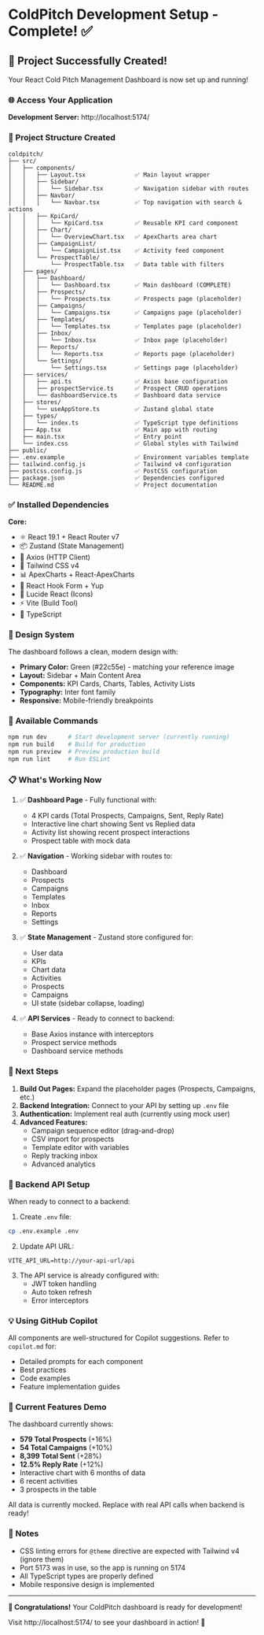 # ColdPitch Development Setup - Complete! ✅

## 🎉 Project Successfully Created!

Your React Cold Pitch Management Dashboard is now set up and running!

### 🌐 Access Your Application

**Development Server:** http://localhost:5174/

### 📁 Project Structure Created

```
coldpitch/
├── src/
│   ├── components/
│   │   ├── Layout.tsx              ✅ Main layout wrapper
│   │   ├── Sidebar/
│   │   │   └── Sidebar.tsx         ✅ Navigation sidebar with routes
│   │   ├── Navbar/
│   │   │   └── Navbar.tsx          ✅ Top navigation with search & actions
│   │   ├── KpiCard/
│   │   │   └── KpiCard.tsx         ✅ Reusable KPI card component
│   │   ├── Chart/
│   │   │   └── OverviewChart.tsx   ✅ ApexCharts area chart
│   │   ├── CampaignList/
│   │   │   └── CampaignList.tsx    ✅ Activity feed component
│   │   └── ProspectTable/
│   │       └── ProspectTable.tsx   ✅ Data table with filters
│   ├── pages/
│   │   ├── Dashboard/
│   │   │   └── Dashboard.tsx       ✅ Main dashboard (COMPLETE)
│   │   ├── Prospects/
│   │   │   └── Prospects.tsx       ✅ Prospects page (placeholder)
│   │   ├── Campaigns/
│   │   │   └── Campaigns.tsx       ✅ Campaigns page (placeholder)
│   │   ├── Templates/
│   │   │   └── Templates.tsx       ✅ Templates page (placeholder)
│   │   ├── Inbox/
│   │   │   └── Inbox.tsx           ✅ Inbox page (placeholder)
│   │   ├── Reports/
│   │   │   └── Reports.tsx         ✅ Reports page (placeholder)
│   │   └── Settings/
│   │       └── Settings.tsx        ✅ Settings page (placeholder)
│   ├── services/
│   │   ├── api.ts                  ✅ Axios base configuration
│   │   ├── prospectService.ts      ✅ Prospect CRUD operations
│   │   └── dashboardService.ts     ✅ Dashboard data service
│   ├── stores/
│   │   └── useAppStore.ts          ✅ Zustand global state
│   ├── types/
│   │   └── index.ts                ✅ TypeScript type definitions
│   ├── App.tsx                     ✅ Main app with routing
│   ├── main.tsx                    ✅ Entry point
│   └── index.css                   ✅ Global styles with Tailwind
├── public/
├── .env.example                    ✅ Environment variables template
├── tailwind.config.js              ✅ Tailwind v4 configuration
├── postcss.config.js               ✅ PostCSS configuration
├── package.json                    ✅ Dependencies configured
└── README.md                       ✅ Project documentation
```

### ✅ Installed Dependencies

**Core:**
- ⚛️ React 19.1 + React Router v7
- 📦 Zustand (State Management)
- 🔄 Axios (HTTP Client)
- 🎨 Tailwind CSS v4
- 📊 ApexCharts + React-ApexCharts
- 📝 React Hook Form + Yup
- 🎯 Lucide React (Icons)
- ⚡ Vite (Build Tool)
- 📘 TypeScript

### 🎨 Design System

The dashboard follows a clean, modern design with:
- **Primary Color:** Green (#22c55e) - matching your reference image
- **Layout:** Sidebar + Main Content Area
- **Components:** KPI Cards, Charts, Tables, Activity Lists
- **Typography:** Inter font family
- **Responsive:** Mobile-friendly breakpoints

### 🚀 Available Commands

```bash
npm run dev      # Start development server (currently running)
npm run build    # Build for production
npm run preview  # Preview production build
npm run lint     # Run ESLint
```

### 📋 What's Working Now

1. ✅ **Dashboard Page** - Fully functional with:
   - 4 KPI cards (Total Prospects, Campaigns, Sent, Reply Rate)
   - Interactive line chart showing Sent vs Replied data
   - Activity list showing recent prospect interactions
   - Prospect table with mock data

2. ✅ **Navigation** - Working sidebar with routes to:
   - Dashboard
   - Prospects
   - Campaigns
   - Templates
   - Inbox
   - Reports
   - Settings

3. ✅ **State Management** - Zustand store configured for:
   - User data
   - KPIs
   - Chart data
   - Activities
   - Prospects
   - Campaigns
   - UI state (sidebar collapse, loading)

4. ✅ **API Services** - Ready to connect to backend:
   - Base Axios instance with interceptors
   - Prospect service methods
   - Dashboard service methods

### 📝 Next Steps

1. **Build Out Pages:** Expand the placeholder pages (Prospects, Campaigns, etc.)
2. **Backend Integration:** Connect to your API by setting up `.env` file
3. **Authentication:** Implement real auth (currently using mock user)
4. **Advanced Features:**
   - Campaign sequence editor (drag-and-drop)
   - CSV import for prospects
   - Template editor with variables
   - Reply tracking inbox
   - Advanced analytics

### 🔌 Backend API Setup

When ready to connect to a backend:

1. Create `.env` file:
```bash
cp .env.example .env
```

2. Update API URL:
```env
VITE_API_URL=http://your-api-url/api
```

3. The API service is already configured with:
   - JWT token handling
   - Auto token refresh
   - Error interceptors

### 💡 Using GitHub Copilot

All components are well-structured for Copilot suggestions. Refer to `copilot.md` for:
- Detailed prompts for each component
- Best practices
- Code examples
- Feature implementation guides

### 🎯 Current Features Demo

The dashboard currently shows:
- **579 Total Prospects** (+16%)
- **54 Total Campaigns** (+10%)
- **8,399 Total Sent** (+28%)
- **12.5% Reply Rate** (+12%)
- Interactive chart with 6 months of data
- 6 recent activities
- 3 prospects in the table

All data is currently mocked. Replace with real API calls when backend is ready!

### 🐛 Notes

- CSS linting errors for `@theme` directive are expected with Tailwind v4 (ignore them)
- Port 5173 was in use, so the app is running on 5174
- All TypeScript types are properly defined
- Mobile responsive design is implemented

---

**🎊 Congratulations!** Your ColdPitch dashboard is ready for development!

Visit http://localhost:5174/ to see your dashboard in action! 🚀
